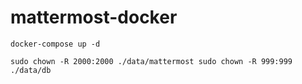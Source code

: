 # mattermost-docker


`docker-compose up -d`

`sudo chown -R 2000:2000 ./data/mattermost
 sudo chown -R 999:999 ./data/db`
